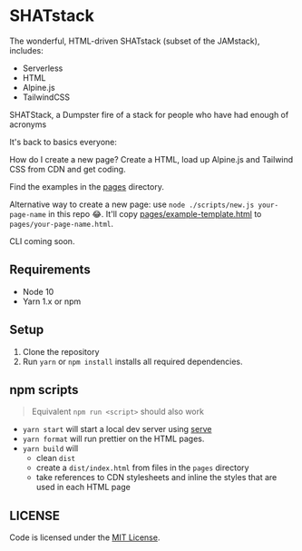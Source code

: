 # SHATstack

The wonderful, HTML-driven SHATstack (subset of the JAMstack), includes:

- Serverless
- HTML
- Alpine.js
- TailwindCSS

SHATStack, a Dumpster fire of a stack for people who have had enough of acronyms

It's back to basics everyone:

How do I create a new page? Create a HTML, load up Alpine.js and Tailwind CSS from CDN and get coding.

Find the examples in the [pages](./pages) directory.

Alternative way to create a new page: use `node ./scripts/new.js your-page-name` in this repo 😂. It'll copy [pages/example-template.html](./pages/example-template.html) to `pages/your-page-name.html`.

CLI coming soon.

## Requirements

- Node 10
- Yarn 1.x or npm

## Setup

1. Clone the repository
2. Run `yarn` or `npm install` installs all required dependencies.

## npm scripts

> Equivalent `npm run <script>` should also work

- `yarn start` will start a local dev server using [serve](https://github.com/zeit/serve)
- `yarn format` will run prettier on the HTML pages.
- `yarn build` will
  - clean `dist`
  - create a `dist/index.html` from files in the `pages` directory
  - take references to CDN stylesheets and inline the styles that are used in each HTML page

## LICENSE

Code is licensed under the [MIT License](./LICENSE).
